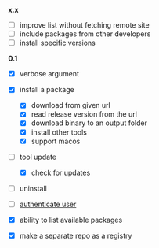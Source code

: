 **x.x**
- [ ] improve list without fetching remote site
- [ ] include packages from other developers
- [ ] install specific versions

**0.1**
- [x] verbose argument
- [x] install a package
	- [x] download from given url
	- [x] read release version from the url
	- [x] download binary to an output folder
	- [x] install other tools
	- [x] support macos
- [ ] tool update <bucket>
	- [x] check for updates
- [ ] uninstall
- [ ] [authenticate user](https://docs.github.com/en/apps/creating-github-apps/authenticating-with-a-github-app/generating-a-user-access-token-for-a-github-app#using-the-device-flow-to-generate-a-user-access-token)
- [x] ability to list available packages
- [x] make a separate repo as a registry


